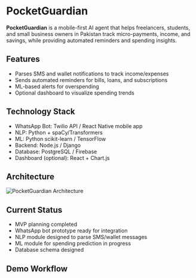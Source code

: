 # PocketGuardian

**PocketGuardian** is a mobile-first AI agent that helps freelancers, students, and small business owners in Pakistan track micro-payments, income, and savings, while providing automated reminders and spending insights.

## Features
- Parses SMS and wallet notifications to track income/expenses
- Sends automated reminders for bills, loans, and subscriptions
- ML-based alerts for overspending
- Optional dashboard to visualize spending trends

## Technology Stack
- WhatsApp Bot: Twilio API / React Native mobile app
- NLP: Python + spaCy/Transformers
- ML: Python scikit-learn / TensorFlow
- Backend: Node.js / Django
- Database: PostgreSQL / Firebase
- Dashboard (optional): React + Chart.js

## Architecture
![PocketGuardian Architecture](architecture.png)  <!-- Placeholder, we will add later -->

## Current Status
- MVP planning completed
- WhatsApp bot prototype ready for integration
- NLP module designed to parse SMS/wallet messages
- ML module for spending prediction in progress
- Database schema designed



## Demo Workflow
